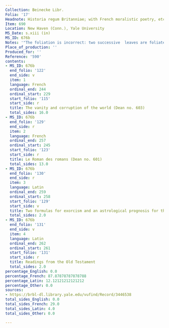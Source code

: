 ```yaml
---
Collection: Beinecke Libr.
Folia: '17'
Headnote: Historia regum Britanniae; with French moralistic poetry, etc.
Item: 690
Location: New Haven (Conn.), Yale University
MS_Date: s.xiii (in)
MS_ID: 676b
Notes: '"The foliation is incorrect: two successive  leaves are foliated 81."'
Place_of_production: ''
Produced_for: ''
Reference: '590'
contents:
- MS_ID: 676b
  end_folio: '122'
  end_side: v
  item: 1
  language: French
  ordinal_end: 244
  ordinal_start: 229
  start_folio: '115'
  start_side: r
  title: The vanity and corruption of the world (Dean no. 603)
  total_sides: 16.0
- MS_ID: 676b
  end_folio: '129'
  end_side: r
  item: 2
  language: French
  ordinal_end: 257
  ordinal_start: 245
  start_folio: '123'
  start_side: r
  title: Le Roman des romans (Dean no. 601)
  total_sides: 13.0
- MS_ID: 676b
  end_folio: '130'
  end_side: r
  item: 3
  language: Latin
  ordinal_end: 259
  ordinal_start: 258
  start_folio: '129'
  start_side: v
  title: Two formulas for exorcism and an astrological prognosis for the year 1186
  total_sides: 2.0
- MS_ID: 676b
  end_folio: '131'
  end_side: v
  item: 4
  language: Latin
  ordinal_end: 262
  ordinal_start: 261
  start_folio: '131'
  start_side: r
  title: Readings from the Old Testament
  total_sides: 2.0
percentage_English: 0.0
percentage_French: 87.87878787878788
percentage_Latin: 12.12121212121212
percentage_Other: 0.0
sources:
- https://brbl-dl.library.yale.edu/vufind/Record/3446538
total_sides_English: 0.0
total_sides_French: 29.0
total_sides_Latin: 4.0
total_sides_Other: 0.0

---
```

